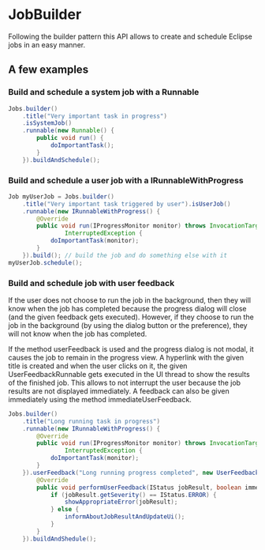 JobBuilder
==========

Following the builder pattern this API allows to create and schedule Eclipse jobs in an easy manner.

## A few examples

### Build and schedule a system job with a Runnable
```java
Jobs.builder()
	.title("Very important task in progress")
	.isSystemJob()
	.runnable(new Runnable() {
		public void run() {
			doImportantTask();
		}
	}).buildAndSchedule();
```

### Build and schedule a user job with a IRunnableWithProgress
```java
Job myUserJob = Jobs.builder()
	.title("Very important task triggered by user").isUserJob()
	.runnable(new IRunnableWithProgress() {
		@Override
		public void run(IProgressMonitor monitor) throws InvocationTargetException,
				InterruptedException {
			doImportantTask(monitor);
		}
	}).build(); // build the job and do something else with it
myUserJob.schedule();
```

### Build and schedule job with user feedback

If the user does not choose to run the job in the background, then they will know when the job
has completed because the progress dialog will close (and the given feedback gets executed).
However, if they choose to run the job in the background (by using the dialog button or the
preference), they will not know when the job has completed.

If the method userFeedback is used and the progress dialog is not modal, it causes the job to remain in the
progress view. A hyperlink with the given title is created and when the user clicks on it, the
given UserFeedbackRunnable gets executed in the UI thread to show the results of the finished job.
This allows to not interrupt the user because the job results are not displayed immediately.
A feedback can also be given immediately using the method immediateUserFeedback.

```java
Jobs.builder()
	.title("Long running task in progress")
	.runnable(new IRunnableWithProgress() {
		@Override
		public void run(IProgressMonitor monitor) throws InvocationTargetException,
				InterruptedException {
			doImportantTask(monitor);
		}
	}).userFeedback("Long running progress completed", new UserFeedbackRunnable() {
		@Override
		public void performUserFeedback(IStatus jobResult, boolean immediateFeedback) {
			if (jobResult.getSeverity() == IStatus.ERROR) {
				showAppropriateError(jobResult);
			} else {
				informAboutJobResultAndUpdateUi();
			}
		}
	}).buildAndShedule();
```
